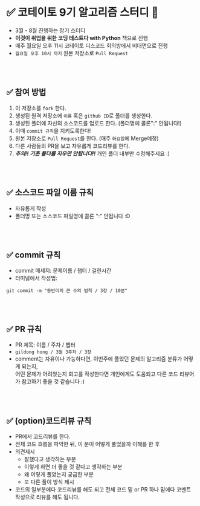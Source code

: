 # ✅ 코테이토 9기 알고리즘 스터디 📝
- 3월 - 8월 진행하는 장기 스터디
- <b>이것이 취업을 위한 코딩 테스트다 with Python</b> 책으로 진행
- 매주 월요일 오후 11시 코테이토 디스코드 회의방에서 비대면으로 진행
- `월요일 오후 10시 까지` 원본 저장소로 `Pull Request`

<br />
<br />

## ✅ 참여 방법
1. 이 저장소를 `fork` 한다.
2. 생성된 원격 저장소에 `이름` 혹은 `github ID`로 폴더를 생성한다.
3. 생성된 폴더에 자신의 소스코드를 업로드 한다. (폴더명에 콜론":" 안됩니다!)
4. 이때 `commit 규칙`을 지키도록한다!
5. 원본 저장소로 `Pull Request`를 한다. (매주 `화요일`에 Merge예정)
6. 다른 사람들의 PR을 보고 자유롭게 코드리뷰를 한다.
7. ***주의!! 기존 폴더를 지우면 안됩니다!!*** 개인 폴더 내부만 수정해주세요 :)

<br />
<br />

## ✅ 소스코드 파일 이름 규칙
- 자유롭게 작성
- 폴더명 또는 소스코드 파일명에 콜론 ":" 안됩니다 :D

<br />
<br />

## ✅ commit 규칙
- commit 메세지: 문제이름 / 챕터 / 걸린시간
- 터미널에서 작성법:
```
git commit -m "동빈이의 큰 수의 법칙 / 3장 / 10분"
```
<br />
<br />

## ✅ PR 규칙
- PR 제목: 이름 / 주차 / 챕터
-  ```gildong hong / 3월 3주차 / 3장 ```
-  comment는 자유이나 가능하다면, 이번주에 풀었던 문제의 알고리즘 분류가 어떻게 되는지, <br> 어떤 문제가 어려웠는지 회고를 작성한다면 개인에게도 도움되고 다른 코드 리뷰어가 참고하기 좋을 것 같습니다 :)


<br />
<br />

## ✅ (option)코드리뷰 규칙
- PR에서 코드리뷰를 한다.
- 전체 코드 흐름을 파악한 뒤, 이 분이 어떻게 풀었을까 이해를 한 후
- 의견제시
    -   잘했다고 생각하는 부분
    -   이렇게 하면 더 좋을 것 같다고 생각하는 부분
    -   왜 이렇게 풀었는지 궁금한 부분
    -   또 다른 풀이 방식 제시
- 코드의 일부분에다 코드리뷰를 해도 되고 전체 코드 밑 or PR 하나 밑에다 코멘트 작성으로 리뷰를 해도 됩니다.
